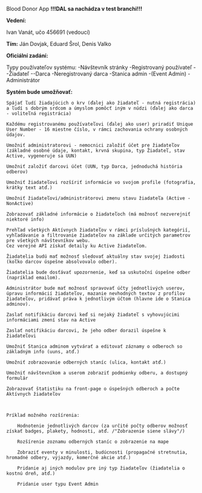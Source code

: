 Blood Donor App
**!!!DAL sa nachádza v test branchi!!!**

**Vedení:**

Ivan Vanát, učo 456691 (vedoucí) 

**Tím:**
Ján Dovjak, Eduard Šrol, Denis Valko


**Oficiální zadání:**

Typy používateľov systému:
	-Návštevník stránky
	-Registrovaný používateľ
		--Žiadateľ
		--Darca
	-Neregistrovaný darca
	-Stanica admin
	-(Event Admin)
	-Administrátor

**Systém bude umožňovať:**

    Spájať ľudí žiadajúcich o krv (ďalej ako žiadateľ - nutná registrácia) a ľudí s dobrým srdcom a úmyslom pomôcť iným v núdzi (ďalej ako darca - voliteľná registrácia)

    Každému registrovanému používateľovi (ďalej ako user) priradiť Unique User Number - 16 miestne číslo, v rámci zachovania ochrany osobných údajov.

    Umožniť administratorovi - nemocnici založiť účet pre žiadateľov (základné osobné údaje, kontakt, krvná skupina, typ Žiadateľ, stav Active, vygeneruje sa UUN)

    Umožniť založiť darcovi účet (UUN, typ Darca, jednoduchá história odberov)

    Umožniť žiadateľovi rozšíriť informácie vo svojom profile (fotografia, krátky text atď.)
    
    Umožniť žiadateľovi/administrátorovi zmenu stavu žiadateľa (Active - NonActive)

    Zobrazovať základné informácie o žiadateľoch (má možnosť nezverejniť niektoré info)

    Prehľad všetkých Aktívnych žiadateľov v rámci príslušných kategórií, vyhľadávanie a filtrovanie žiadateľov na základe určitých parametrov pre všetkých návštevníkov webu.
    Cez verejné API získať detaily ku Active žiadateľom.

    Žiadatelia budú mať možnosť sledovať aktuálny stav svojej žiadosti (koľko darcov úspešne absolvovalo odber).

    Žiadatelia bude dosťávať upozornenie, keď sa uskutoční úspešne odber (napríklad emailom).

    Administrátor bude mať možnosť spravovať účty jednotlivých userov, úpravu informácií žiadateľov, mazanie nevhodných textov z profilov žiadateľov, pridávať práva k jednotlivým účtom (hlavne ide o Stanica adminov).

    Zaslať notifikáciu darcovi keď si nejaký žiadateľ s vyhovujúcimi informáciami zmení stav na Active

    Zaslať notifikáciu darcovi, že jeho odber dorazil úspešne k žiadateľovi

    Umožniť Stanica adminom vytvárať a editovať záznamy o odberoch so základným info (uuns, atď.)

    Umožniť zobrazovanie odberných staníc (ulica, kontakt atď.)

    Umožniť návštevníkom a userom zobraziť podmienky odberu, a dostupný formulár

    Zobrazovať štatistiku na front-page o úspešných odberoch a počte Aktívnych žiadateľov



    Príklad možného rozšírenia:

	    Hodnotenie jednotlivých darcov (za určité počty odberov možnosť získať badges, plakety, hodnosti, atď. /"Zobrazenie siene slávy"/)

	    Rozšírenie zoznamu odberných staníc o zobrazenie na mape

	    Zobraziť eventy v minulosti, budúcnosti (propagačné stretnutia, hromadné odbery, výjazdy, komerčné akcie atď.)

	    Pridanie aj iných modulov pre iný typ žiadateľov (žiadatelia o kostnú dreň, atď.)

	    Pridanie user typu Event Admin
